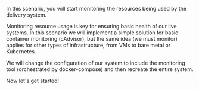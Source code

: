 In this scenario, you will start monitoring the resources being used by the delivery system.

Monitoring resource usage is key for ensuring basic health of our live systems. In this scenario we will implement a simple solution for basic container monitoring (cAdvisor), but the same idea (we must monitor) applies for other types of infrastructure, from VMs to bare metal or Kubernetes.  

We will change the configuration of our system to include the monitoring tool (orchestrated by docker-compose) and then recreate the entire system.

Now let's get started!